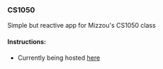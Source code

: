 ### CS1050

Simple but reactive app for Mizzou's CS1050 class


#### Instructions:
* Currently being hosted [here](https://katelynvandyke.github.io/CS1050/)
